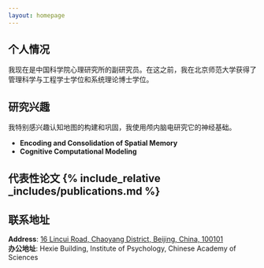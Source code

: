 ```yaml
---
layout: homepage
---
```

## 个人情况
我现在是中国科学院心理研究所的副研究员。在这之前，我在北京师范大学获得了管理科学与工程学士学位和系统理论博士学位。
## 研究兴趣
我特别感兴趣认知地图的构建和巩固，我使用颅内脑电研究它的神经基础。
- **Encoding and Consolidation of Spatial Memory**
- **Cognitive Computational Modeling**
## 代表性论文 {% include_relative _includes/publications.md %}
## 联系地址
**Address**: [16 Lincui Road, Chaoyang District, Beijing, China, 100101](https://www.google.com/maps/place/Institute+of+Psychology+Cas/@40.0046291,116.3732612,17z/data=!4m14!1m7!3m6!1s0x35f054f81da40f67:0xb93dec1d204334a6!2z5Lit5Zu956eR5a2m6Zmi5b-D55CG56CU56m25omA!8m2!3d40.0020034!4d116.3731217!16s%2Fg%2F11fy_qfk5t!3m5!1s0x35f054f93a7e705d:0x8d57d71071cee2e4!8m2!3d40.0052991!4d116.376026!16s%2Fg%2F1wcxb7r_?hl=en&entry=ttu&g_ep=EgoyMDI0MDkxMS4wIKXMDSoASAFQAw%3D%3D)
<br />
**办公地址**: Hexie Building, Institute of Psychology, Chinese Academy of Sciences
